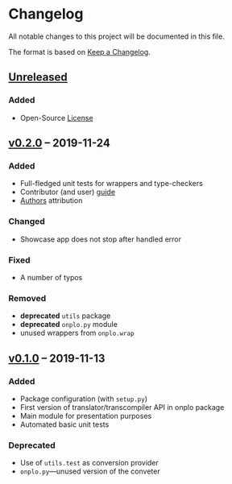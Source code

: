 # Changelog

All notable changes to this project will be documented in this file.

The format is based on [Keep a Changelog](https://keepachangelog.com/en/1.0.0/).

## [Unreleased]
### Added
- Open-Source [License]


## [v0.2.0] – 2019-11-24
### Added
- Full-fledged unit tests for wrappers and type-checkers
- Contributor (and user) [guide][contributing]
- [Authors] attribution

### Changed
- Showcase app does not stop after handled error

### Fixed
- A number of typos

### Removed
- **deprecated** `utils` package
- **deprecated** `onplo.py` module
- unused wrappers from `onplo.wrap`


## [v0.1.0] – 2019-11-13
### Added
- Package configuration (with `setup.py`)
- First version of translator/transcompiler API in onplo package
- Main module for presentation purposes
- Automated basic unit tests

### Deprecated
- Use of `utils.test` as conversion provider
- `onplo.py`—unused version of the conveter


<!-- links -->
[unreleased]: https://github.com/konrad-szychowiak/onp.lo/tree/develop
[v0.2.0]: https://github.com/konrad-szychowiak/onp.lo/tree/v0.2
[v0.1.0]: https://github.com/konrad-szychowiak/onp.lo/tree/v0.1

<!-- repo -->
[authors]: ./AUTHORS.md
[readme]: ./onplo/README.md
[contributing]: ./CONTRIBUTING.md
[license]: ./LICENSE
